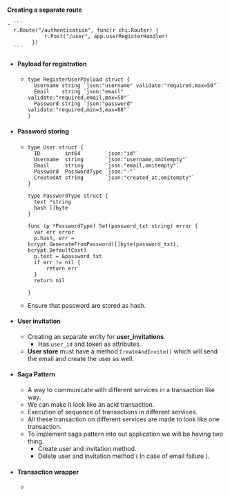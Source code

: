 #### Creating a separate route
	- ```
	  r.Route("/authentication", func(r chi.Router) {
	  			r.Post("/user", app.userRegisterHandler)
	  		})
	  ```
- #### Payload for registration
	- ```
	  type RegisterUserPayload struct {
	  	Username string `json:"username" validate:"required,max=50"`
	  	Email    string `json:"email" validate:"required,email,max=50"`
	  	Password string `json:"password" validate:"required,min=3,max=88"`
	  }
	  ```
- #### Password storing
	- ```
	  type User struct {
	  	ID        int64        `json:"id"`
	  	Username  string       `json:"username,omitempty"`
	  	Email     string       `json:"email,omitempty"`
	  	Password  PasswordType `json:"-"`
	  	CreatedAt string       `json:"created_at,omitempty"`
	  }
	  
	  type PasswordType struct {
	  	text *string
	  	hash []byte
	  }
	  
	  func (p *PasswordType) Set(password_txt string) error {
	  	var err error
	  	p.hash, err = bcrypt.GenerateFromPassword([]byte(password_txt), bcrypt.DefaultCost)
	  	p.text = &password_txt
	  	if err != nil {
	  		return err
	  	}
	  	return nil
	  
	  }
	  
	  ```
	- Ensure that password are stored as hash.
- #### User invitation
	- Creating an separate entity for **user_invitations**.
		- Has `user_id` and token as attributes.
	- __User store__ must have a method `CreateAndInvite()` which will send the email and create the user as well.
- #### Saga Pattern
	- A way to communicate with different services in a transaction like way.
	- We can make it look like an acid transaction.
	- Execution of sequence of transactions in different services.
	- All these transaction on different services are made to look like one transaction.
	- To implement saga pattern into out application we will be having two thing.
		- Create user and invitation method.
		- Delete user and invitation method ( In case of email failure ).
- #### Transaction wrapper
	-